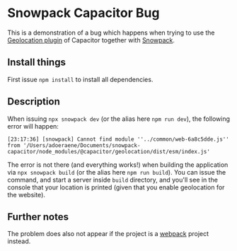 # Snowpack Capacitor Bug

This is a demonstration of a bug which happens when trying to use the [Geolocation plugin](https://capacitorjs.com/docs/apis/geolocation) of Capacitor together with [Snowpack](https://www.snowpack.dev/).

## Install things

First issue `npm install` to install all dependencies.

## Description

When issuing `npx snowpack dev` (or the alias here `npm run dev`), the following error will happen:

```
[23:17:36] [snowpack] Cannot find module ''../common/web-6a8c5dde.js'' from '/Users/adoeraene/Documents/snowpack-capacitor/node_modules/@capacitor/geolocation/dist/esm/index.js'
```

The error is not there (and everything works!) when building the application via `npx snowpack build` (or the alias here `npm run build`). You can issue the command, and start a server inside `build` directory, and you'll see in the console that your location is printed (given that you enable geolocation for the website).

## Further notes

The problem does also not appear if the project is a [webpack](https://webpack.js.org/) project instead.
